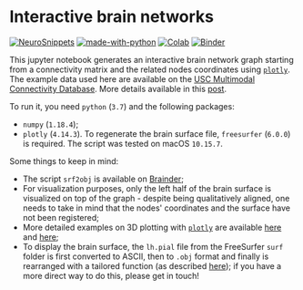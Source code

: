 # Interactive brain networks

[![NeuroSnippets](https://img.shields.io/static/v1?label=Neuro&message=Snippets&color=orange)](http://neurosnippets.com/posts/interactive-network/#post) [![made-with-python](https://img.shields.io/badge/Made%20with-Python-1f425f.svg)](https://www.python.org/) [![Colab](https://colab.research.google.com/assets/colab-badge.svg)](https://colab.research.google.com/github/matteomancini/neurosnippets/blob/master/brainviz/interactive-network/interactive-network.ipynb) [![Binder](https://mybinder.org/badge_logo.svg)](https://mybinder.org/v2/gh/matteomancini/neurosnippets/master?filepath=brainviz/interactive-network/interactive-network.ipynb)

This jupyter notebook generates an interactive brain network graph starting from a connectivity matrix and the related nodes coordinates using [`plotly`](https://plotly.com 'Plotly homepage'). The example data used here are available on the [USC Multimodal Connectivity Database](http://umcd.humanconnectomeproject.org/umcd/default/update/8 'UMCD'). More details available in this [post](http://neurosnippets.com/posts/interactive-network/#post).

To run it, you need `python` (`3.7`) and the following packages:
* `numpy` (`1.18.4`);
* `plotly` (`4.14.3`).
To regenerate the brain surface file, `freesurfer` (`6.0.0`) is required.
The script was tested on macOS `10.15.7`.

Some things to keep in mind:
* The script `srf2obj` is available on [Brainder](https://brainder.org/2012/05/08/importing-freesurfer-cortical-meshes-into-blender/ 'brainder.org');
* For visualization purposes, only the left half of the brain surface is visualized on top of the graph - despite being qualitatively aligned, one needs to take in mind that the nodes' coordinates and the surface have not been registered;
* More detailed examples on 3D plotting with [`plotly`](https://plotly.com 'Plotly homepage') are available [here](https://plotly.com/python/v3/3d-network-graph/ '3D network graph') and [here](https://plotly.com/python/3d-mesh/#mesh-tetrahedron '3D meshes');
* To display the brain surface, the `lh.pial` file from the FreeSurfer `surf` folder is first converted to ASCII, then to `.obj` format and finally is rearranged with a tailored function (as described [here](https://chart-studio.plotly.com/~empet/15040/plotly-mesh3d-from-a-wavefront-obj-f/#/)); if you have a more direct way to do this, please get in touch!
